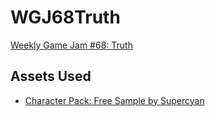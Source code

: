 # WGJ68Truth

[Weekly Game Jam #68: Truth](http://weeklygamejam.com/)

## Assets Used

* [Character Pack: Free Sample by Supercyan](https://assetstore.unity.com/packages/3d/characters/humanoids/character-pack-free-sample-79870)